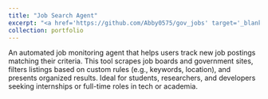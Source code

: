 ```yaml
---
title: "Job Search Agent"
excerpt: "<a href='https://github.com/Abby0575/gov_jobs' target='_blank'>Job Agent</a><br/><img src='/images/500x300(1).png'>"
collection: portfolio
---
```


An automated job monitoring agent that helps users track new job postings matching their criteria.
This tool scrapes job boards and government sites, filters listings based on custom rules (e.g., keywords, location), and presents organized results. Ideal for students, researchers, and developers seeking internships or full-time roles in tech or academia.
